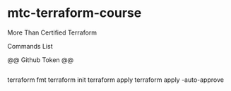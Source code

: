 # mtc-terraform-course
More Than Certified Terraform

Commands List

@@ Github Token @@
```unset GITHUB_TOKEN && gh auth login -h github.com -p https -s delete_repo -w
```

terraform fmt
terraform init
terraform apply
terraform apply -auto-approve  